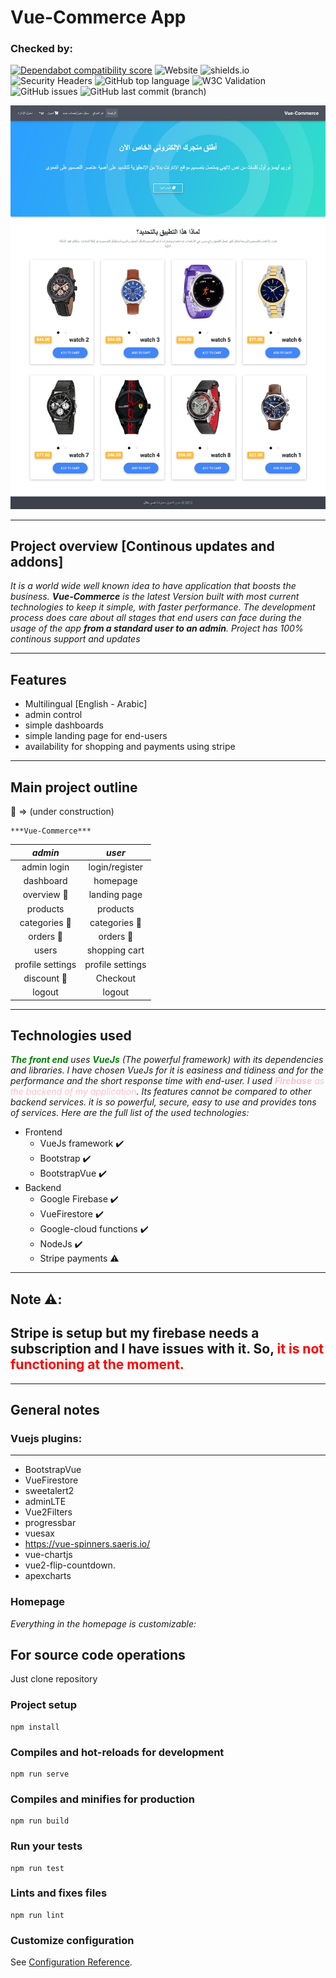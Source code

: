 # Vue-Commerce App
### Checked by:
[![Dependabot compatibility score](https://dependabot-badges.githubapp.com/badges/compatibility_score?dependency-name=acorn&package-manager=npm_and_yarn&previous-version=6.4.0&new-version=6.4.1)](https://help.github.com/articles/configuring-automated-security-fixes)
![Website](https://img.shields.io/website?url=https%3A%2F%2Fvue-shop-e3547.firebaseapp.com%2F)
![shields.io](https://img.shields.io/david/dev/sniperadmin/vue-commerce?style=plastic)
![Security Headers](https://img.shields.io/security-headers?style=plastic&url=https%3A%2F%2Fvue-shop-e3547.firebaseapp.com%2F)
![GitHub top language](https://img.shields.io/github/languages/top/sniperadmin/vue-commerce)
![W3C Validation](https://img.shields.io/w3c-validation/html?targetUrl=https%3A%2F%2Fvue-shop-e3547.firebaseapp.com%2F)
![GitHub issues](https://img.shields.io/github/issues/sniperadmin/vue-commerce)
![GitHub last commit (branch)](https://img.shields.io/github/last-commit/sniperadmin/vue-commerce/master)
<!-- cover -->
![alt text](/src/assets/img/screenshot.png "site screenshot")

---
## Project overview [Continous updates and addons]
*It  is a world wide well known idea to have application that boosts the business. **Vue-Commerce** is the latest Version built with most current technologies to keep it simple, with faster performance. The development process does care about all stages that end users can face during the usage of the app **from a standard user to an admin**. Project has 100% continous support and updates*

---
## Features

* Multilingual [English - Arabic]
* admin control
* simple dashboards
* simple landing page for end-users
* availability for shopping and payments using stripe

---
## Main project outline

:construction: => (under construction)

    ***Vue-Commerce***

|           *admin*             |          *user*            |
|   :-------------------:       |    :------------------:    |
| admin login                   |       login/register       |
| dashboard                     |          homepage          |
| overview :construction:       |        landing page        |
| products                      |          products          |
| categories :construction:     |  categories :construction: |
| orders :construction:         |     orders :construction:  |
| users                         |       shopping cart        |
| profile settings              |      profile settings      |
| discount :construction:       |          Checkout          |
| logout                        |           logout           |

---
## Technologies used
*<span style="color: green">**The front end**</span> uses <span style="color: green">**VueJs**</span> (The powerful framework) with its dependencies and libraries. I have chosen VueJs for it is easiness and tidiness and for the performance and the short response time with end-user.*
*I used <span style="color: pink">**Firebase** as the backend of my application</span>. Its features cannot be compared to other backend services. it is so powerful, secure, easy to use and provides tons of services. Here are the full list of the used technologies:*
* Frontend
    *  VueJs framework :heavy_check_mark:
    *  Bootstrap :heavy_check_mark:
    *  BootstrapVue :heavy_check_mark:
* Backend
    * Google Firebase :heavy_check_mark:
    * VueFirestore :heavy_check_mark:
    * Google-cloud functions :heavy_check_mark:
    * NodeJs :heavy_check_mark:
    * Stripe payments :warning:
---

## Note :warning::
Stripe is setup but my firebase needs a subscription and I have issues with it. So,<span style="color: red"> it is not functioning at the moment.
</span>
-
---

## General notes

### Vuejs plugins:
---
* BootstrapVue
* VueFirestore
* sweetalert2
* adminLTE
* Vue2Filters
* progressbar
* vuesax
* https://vue-spinners.saeris.io/
* vue-chartjs
* vue2-flip-countdown.
* apexcharts

### Homepage

*Everything in the homepage is customizable:* 

## For source code operations

Just clone repository

### Project setup
```
npm install
```

### Compiles and hot-reloads for development
```
npm run serve
```

### Compiles and minifies for production
```
npm run build
```

### Run your tests
```
npm run test
```

### Lints and fixes files
```
npm run lint
```
### Customize configuration
See [Configuration Reference](https://cli.vuejs.org/config/).
